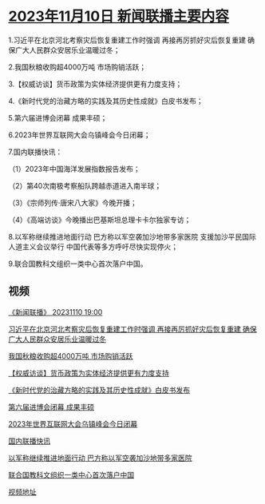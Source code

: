 # [2023年11月10日 新闻联播主要内容](https://tv.cctv.com/lm/xwlb/day/20231110.shtml)

1.习近平在北京河北考察灾后恢复重建工作时强调 再接再厉抓好灾后恢复重建 确保广大人民群众安居乐业温暖过冬；

2.我国秋粮收购超4000万吨 市场购销活跃；

3.【权威访谈】货币政策为实体经济提供更有力度支持；

4.《新时代党的治藏方略的实践及其历史性成就》白皮书发布；

5.第六届进博会闭幕 成果丰硕；

6.2023年世界互联网大会乌镇峰会今日闭幕；

7.国内联播快讯：

（1）2023年中国海洋发展指数报告发布；

（2）第40次南极考察船队跨越赤道进入南半球；

（3）《宗师列传·唐宋八大家》今晚开播；

（4）《高端访谈》今晚播出巴基斯坦总理卡卡尔独家专访；

8.以军称继续推进地面行动 巴方称以军空袭加沙地带多家医院 支援加沙平民国际人道主义会议举行 中国代表等多方呼吁尽快实现停火；

9.联合国教科文组织一类中心首次落户中国。

## 视频

[《新闻联播》 20231110 19:00](https://tv.cctv.com/2023/11/10/VIDE8AU54SIhLbZxwsYVFAuV231110.shtml)

[习近平在北京河北考察灾后恢复重建工作时强调 再接再厉抓好灾后恢复重建 确保广大人民群众安居乐业温暖过冬](https://tv.cctv.com/2023/11/10/VIDE2QLqHePgzRr5EtTHzW5w231110.shtml)

[我国秋粮收购超4000万吨 市场购销活跃](https://tv.cctv.com/2023/11/10/VIDEW6yvh1puhdhDtykiny1i231110.shtml)

[【权威访谈】货币政策为实体经济提供更有力度支持](https://tv.cctv.com/2023/11/10/VIDEPrZ40aLJKj757voAiCWf231110.shtml)

[《新时代党的治藏方略的实践及其历史性成就》白皮书发布](https://tv.cctv.com/2023/11/10/VIDE5xexL5ApnqoZqApiZOxk231110.shtml)

[第六届进博会闭幕 成果丰硕](https://tv.cctv.com/2023/11/10/VIDEOfiCo3CDgBWLfacNA5V9231110.shtml)

[2023年世界互联网大会乌镇峰会今日闭幕](https://tv.cctv.com/2023/11/10/VIDELpNK3kj3G7x6nTCdW4sq231110.shtml)

[国内联播快讯](https://tv.cctv.com/2023/11/10/VIDEqiiWHjBzdGBGPfPsk5pB231110.shtml)

[以军称继续推进地面行动 巴方称以军空袭加沙地带多家医院](https://tv.cctv.com/2023/11/10/VIDEoC5g6Qbcf373gd6RnOsj231110.shtml)

[联合国教科文组织一类中心首次落户中国](https://tv.cctv.com/2023/11/10/VIDEaqSudmBMt3UzARz2SWqV231110.shtml)

[视频地址](https://tv.cctv.com/lm/xwlb/day/20231110.shtml) 

